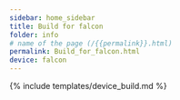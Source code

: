 ```yaml
---
sidebar: home_sidebar
title: Build for falcon
folder: info
# name of the page (/{{permalink}}.html)
permalink: Build_for_falcon.html
device: falcon
---
```

{% include templates/device_build.md %}

